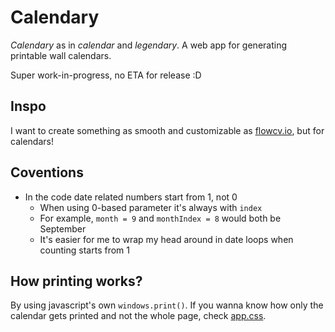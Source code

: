 # Calendary

_Calendary_ as in _calendar_ and _legendary_. A web app for generating printable wall calendars.

Super work-in-progress, no ETA for release :D

## Inspo

I want to create something as smooth and customizable as [flowcv.io](https://flowcv.com/), but for calendars!

## Coventions

- In the code date related numbers start from 1, not 0
  - When using 0-based parameter it's always with `index`
  - For example, `month = 9` and `monthIndex = 8` would both be September
  - It's easier for me to wrap my head around in date loops when counting starts from 1

## How printing works?

By using javascript's own `windows.print()`. If you wanna know how only the calendar gets printed and not the whole page, check [app.css](./src/app.css).